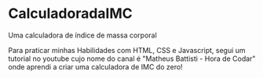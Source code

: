 # CalculadoradaIMC
Uma calculadora de índice de massa corporal

Para praticar minhas Habilidades com HTML, CSS e Javascript, segui um tutorial no youtube cujo nome do canal é "Matheus Battisti - Hora de Codar" onde aprendi a criar uma calculadora de IMC do zero!
